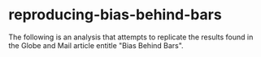 # reproducing-bias-behind-bars
The following is an analysis that attempts to replicate the results found in the Globe and Mail article entitle "Bias Behind Bars".
